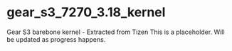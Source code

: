 # gear_s3_7270_3.18_kernel
Gear S3 barebone kernel - Extracted from Tizen
This is a placeholder.
Will be updated as progress happens.
